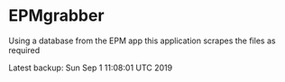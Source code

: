 # EPMgrabber
Using a database from the EPM app this application scrapes the files as required


Latest backup: Sun Sep 1 11:08:01 UTC 2019

